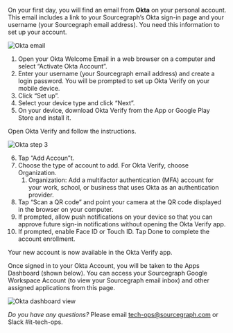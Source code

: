 On your first day, you will find an email from **Okta** on your personal account. This email includes a link to your Sourcegraph’s Okta sign-in page and your username (your Sourcegraph email address). You need this information to set up your account. 

![Okta email](https://storage.googleapis.com/sourcegraph-assets/handbook/Okta-activation-steps/step1.png)

1. Open your Okta Welcome Email in a web browser on a computer and select “Activate Okta Account”.
2. Enter your username (your Sourcegraph email address) and create a login password. You will be prompted to set up Okta Verify on your mobile device.
3. Click “Set up”.
4. Select your device type and click “Next”.
5. On your device, download Okta Verify from the App or Google Play Store and install it.

Open Okta Verify and follow the instructions.

![Okta step 3](https://storage.googleapis.com/sourcegraph-assets/handbook/Okta-activation-steps/step2.png)


6. Tap “Add Accoun”t.
7. Choose the type of account to add. For Okta Verify, choose Organization.
    1. Organization: Add a multifactor authentication (MFA) account for your work, school, or business that uses Okta as an authentication provider.
8. Tap “Scan a QR code” and point your camera at the QR code displayed in the browser on your computer.
9. If prompted, allow push notifications on your device so that you can approve future sign-in notifications without opening the Okta Verify app.
10. If prompted, enable Face ID or Touch ID. Tap Done to complete the account enrollment.

Your new account is now available in the Okta Verify app.

Once signed in to your Okta Account, you will be taken to the Apps Dashboard (shown below). You can access your Sourcegraph Google Workspace Account (to view your Sourcegraph email inbox)  and other assigned applications from this page.

![Okta dashboard view](https://storage.googleapis.com/sourcegraph-assets/handbook/Okta-activation-steps/step3.png)

*Do you have any questions?* Please email tech-ops@sourcegraph.com or Slack #it-tech-ops.
